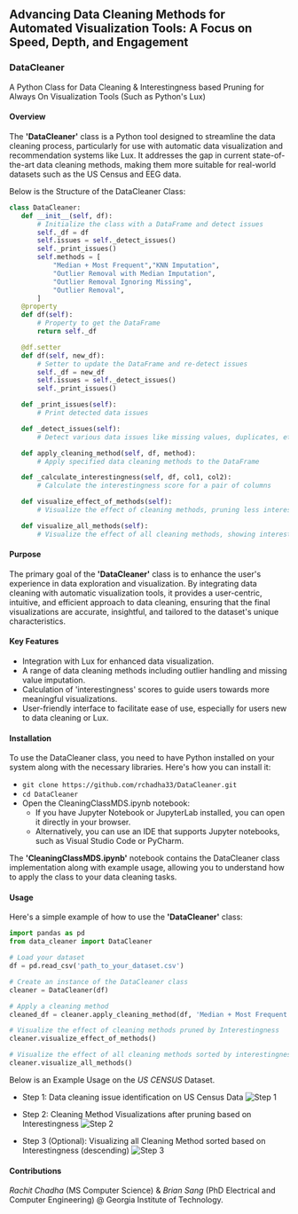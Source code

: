 ## Advancing Data Cleaning Methods for Automated Visualization Tools: A Focus on Speed, Depth, and Engagement

### DataCleaner
A Python Class for Data Cleaning &amp; Interestingness based Pruning for Always On Visualization Tools (Such as Python's Lux)

#### Overview
The **'DataCleaner'** class is a Python tool designed to streamline the data cleaning process, particularly for use with automatic data visualization and recommendation systems like Lux. It addresses the gap in current state-of-the-art data cleaning methods, making them more suitable for real-world datasets such as the US Census and EEG data.

Below is the Structure of the DataCleaner Class:
```python
class DataCleaner:
   def __init__(self, df):
       # Initialize the class with a DataFrame and detect issues
       self._df = df
       self.issues = self._detect_issues()
       self._print_issues()
       self.methods = [
           "Median + Most Frequent","KNN Imputation",
           "Outlier Removal with Median Imputation",
           "Outlier Removal Ignoring Missing",
           "Outlier Removal",
       ]
   @property
   def df(self):
       # Property to get the DataFrame
       return self._df

   @df.setter
   def df(self, new_df):
       # Setter to update the DataFrame and re-detect issues
       self._df = new_df
       self.issues = self._detect_issues()
       self._print_issues()

   def _print_issues(self):
       # Print detected data issues

   def _detect_issues(self):
       # Detect various data issues like missing values, duplicates, etc.

   def apply_cleaning_method(self, df, method):
       # Apply specified data cleaning methods to the DataFrame

   def _calculate_interestingness(self, df, col1, col2):
       # Calculate the interestingness score for a pair of columns

   def visualize_effect_of_methods(self):
       # Visualize the effect of cleaning methods, pruning less interesting visualizations

   def visualize_all_methods(self):
       # Visualize the effect of all cleaning methods, showing interestingness scores
```

#### Purpose
The primary goal of the **'DataCleaner'** class is to enhance the user's experience in data exploration and visualization. By integrating data cleaning with automatic visualization tools, it provides a user-centric, intuitive, and efficient approach to data cleaning, ensuring that the final visualizations are accurate, insightful, and tailored to the dataset's unique characteristics.

#### Key Features
- Integration with Lux for enhanced data visualization.
- A range of data cleaning methods including outlier handling and missing value imputation.
- Calculation of 'interestingness' scores to guide users towards more meaningful visualizations.
- User-friendly interface to facilitate ease of use, especially for users new to data cleaning or Lux.

#### Installation

To use the DataCleaner class, you need to have Python installed on your system along with the necessary libraries. Here's how you can install it:

- ```git clone https://github.com/rchadha33/DataCleaner.git```
- ```cd DataCleaner```
- Open the CleaningClassMDS.ipynb notebook:
    - If you have Jupyter Notebook or JupyterLab installed, you can open it directly in your browser.
    - Alternatively, you can use an IDE that supports Jupyter notebooks, such as Visual Studio Code or PyCharm.

The **'CleaningClassMDS.ipynb'** notebook contains the DataCleaner class implementation along with example usage, allowing you to understand how to apply the class to your data cleaning tasks.

#### Usage
Here's a simple example of how to use the **'DataCleaner'** class:

```python
import pandas as pd
from data_cleaner import DataCleaner

# Load your dataset
df = pd.read_csv('path_to_your_dataset.csv')

# Create an instance of the DataCleaner class
cleaner = DataCleaner(df)

# Apply a cleaning method
cleaned_df = cleaner.apply_cleaning_method(df, 'Median + Most Frequent')

# Visualize the effect of cleaning methods pruned by Interestingness
cleaner.visualize_effect_of_methods()

# Visualize the effect of all cleaning methods sorted by interestingness
cleaner.visualize_all_methods()
```

Below is an Example Usage on the *US CENSUS* Dataset. 
- Step 1: Data cleaning issue identification on US Census Data
![Step 1](images/Step1.jpg)

- Step 2: Cleaning Method Visualizations after pruning based on Interestingness
![Step 2](images/Step2.jpg)

- Step 3 (Optional): Visualizing all Cleaning Method sorted based on Interestingness (descending)
![Step 3](images/Step3.jpg)

#### Contributions
*Rachit Chadha* (MS Computer Science) & *Brian Sang* (PhD Electrical and Computer Engineering) @ Georgia Institute of Technology.





